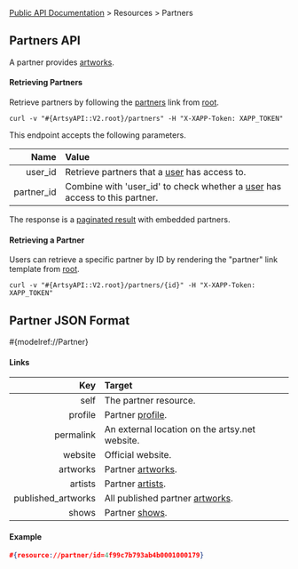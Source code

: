 [Public API Documentation](/v2) &gt; Resources &gt; Partners

## Partners API

A partner provides [artworks](/v2/docs/artworks).

#### Retrieving Partners

Retrieve partners by following the [partners](#{ArtsyAPI::V2.root}/partners) link from [root](#{ArtsyAPI::V2.root}).

```
curl -v "#{ArtsyAPI::V2.root}/partners" -H "X-XAPP-Token: XAPP_TOKEN"
```

This endpoint accepts the following parameters.

Name       | Value                                                                                     |
----------:|:------------------------------------------------------------------------------------------|
user_id    | Retrieve partners that a [user](/v2/docs/users) has access to.                               |
partner_id | Combine with 'user_id' to check whether a [user](/v2/docs/users) has access to this partner. |

The response is a [paginated result](/v2/docs/pagination) with embedded partners.

#### Retrieving a Partner

Users can retrieve a specific partner by ID by rendering the "partner" link template from [root](#{ArtsyAPI::V2.root}).

```
curl -v "#{ArtsyAPI::V2.root}/partners/{id}" -H "X-XAPP-Token: XAPP_TOKEN"
```

## Partner JSON Format

#{modelref://Partner}

#### Links

Key                | Target                                            |
------------------:|:--------------------------------------------------|
self               | The partner resource.                             |
profile            | Partner [profile](/v2/docs/profiles).                |
permalink          | An external location on the artsy.net website.    |
website            | Official website.                                 |
artworks           | Partner [artworks](/v2/docs/artworks).               |
artists            | Partner [artists](/v2/docs/artists).               |
published_artworks | All published partner [artworks](/v2/docs/artworks). |
shows              | Partner [shows](/v2/docs/shows).                     |

#### Example

``` json
#{resource://partner/id=4f99c7b793ab4b0001000179}
```
